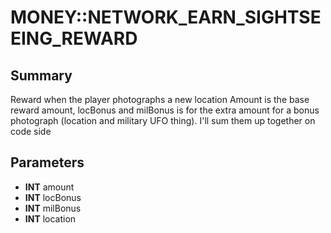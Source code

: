 # MONEY::NETWORK_EARN_SIGHTSEEING_REWARD

## Summary
Reward when the player photographs a new location
Amount is the base reward amount, locBonus and milBonus is for the extra amount for a bonus photograph (location and military UFO thing). I'll sum them up together on code side

## Parameters
* **INT** amount
* **INT** locBonus
* **INT** milBonus
* **INT** location